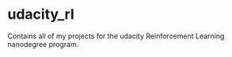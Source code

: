 # udacity_rl
Contains all of my projects for the udacity Reinforcement Learning nanodegree program.


